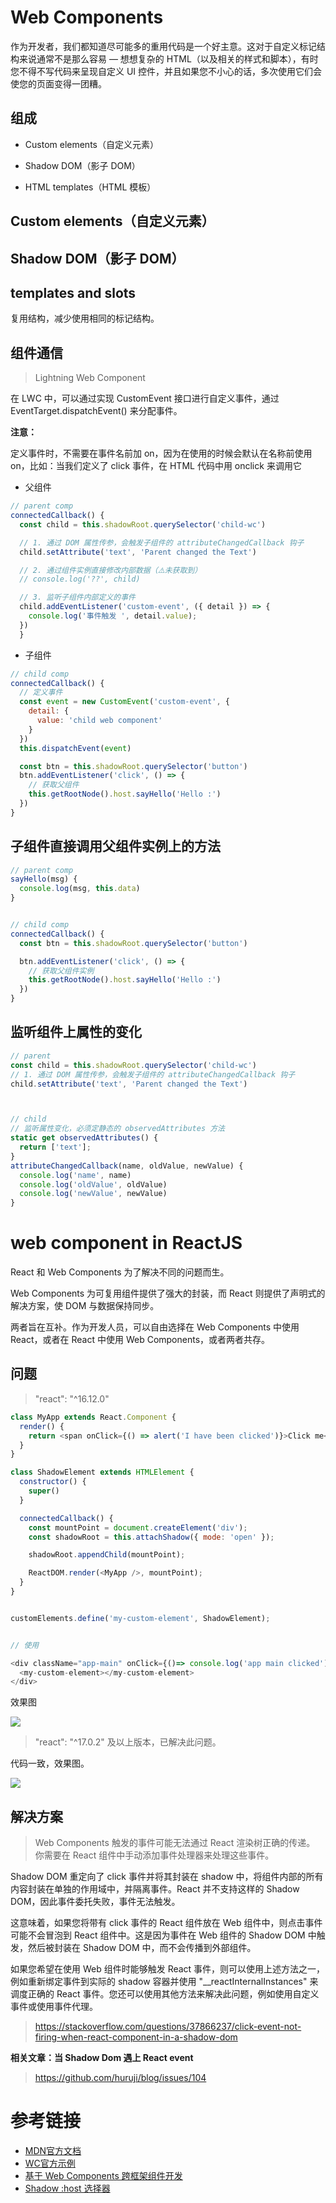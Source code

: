 # Web Components

作为开发者，我们都知道尽可能多的重用代码是一个好主意。这对于自定义标记结构来说通常不是那么容易 — 想想复杂的 HTML（以及相关的样式和脚本），有时您不得不写代码来呈现自定义 UI 控件，并且如果您不小心的话，多次使用它们会使您的页面变得一团糟。

## 组成

- Custom elements（自定义元素）

- Shadow DOM（影子 DOM）

- HTML templates（HTML 模板）

## Custom elements（自定义元素）

##  Shadow DOM（影子 DOM）

## templates and slots

复用结构，减少使用相同的标记结构。


## 组件通信

> Lightning Web Component

在 LWC 中，可以通过实现 CustomEvent 接口进行自定义事件，通过 EventTarget.dispatchEvent() 来分配事件。

**注意：**

定义事件时，不需要在事件名前加 on，因为在使用的时候会默认在名称前使用 on，比如：当我们定义了 click 事件，在 HTML 代码中用 onclick 来调用它

- 父组件
```js
// parent comp
connectedCallback() {
  const child = this.shadowRoot.querySelector('child-wc')

  // 1. 通过 DOM 属性传参，会触发子组件的 attributeChangedCallback 钩子
  child.setAttribute('text', 'Parent changed the Text')

  // 2. 通过组件实例直接修改内部数据（⚠️未获取到）
  // console.log('??', child)

  // 3. 监听子组件内部定义的事件
  child.addEventListener('custom-event', ({ detail }) => {
    console.log('事件触发 ', detail.value);
  })
  }
```

- 子组件

```js
// child comp
connectedCallback() {
  // 定义事件
  const event = new CustomEvent('custom-event', {
    detail: {
      value: 'child web component'
    }
  })
  this.dispatchEvent(event)

  const btn = this.shadowRoot.querySelector('button')
  btn.addEventListener('click', () => {
    // 获取父组件
    this.getRootNode().host.sayHello('Hello :')
  })
}
```

## 子组件直接调用父组件实例上的方法

```js
// parent comp
sayHello(msg) {
  console.log(msg, this.data)
}


// child comp
connectedCallback() {
  const btn = this.shadowRoot.querySelector('button')

  btn.addEventListener('click', () => {
    // 获取父组件实例
    this.getRootNode().host.sayHello('Hello :')
  })
}
```

## 监听组件上属性的变化

```js
// parent
const child = this.shadowRoot.querySelector('child-wc')
// 1. 通过 DOM 属性传参，会触发子组件的 attributeChangedCallback 钩子
child.setAttribute('text', 'Parent changed the Text')



// child
// 监听属性变化，必须定静态的 observedAttributes 方法
static get observedAttributes() {
  return ['text'];
}
attributeChangedCallback(name, oldValue, newValue) {
  console.log('name', name)
  console.log('oldValue', oldValue)
  console.log('newValue', newValue)
}
```

# web component in ReactJS

React 和 Web Components 为了解决不同的问题而生。

Web Components 为可复用组件提供了强大的封装，而 React 则提供了声明式的解决方案，使 DOM 与数据保持同步。

两者旨在互补。作为开发人员，可以自由选择在 Web Components 中使用 React，或者在 React 中使用 Web Components，或者两者共存。

## 问题

> "react": "^16.12.0"

```js
class MyApp extends React.Component {
  render() {
  	return <span onClick={() => alert('I have been clicked')}>Click me</span>;
  }
}

class ShadowElement extends HTMLElement {
  constructor() {
    super()
  }

  connectedCallback() {
    const mountPoint = document.createElement('div');
    const shadowRoot = this.attachShadow({ mode: 'open' });

    shadowRoot.appendChild(mountPoint);

    ReactDOM.render(<MyApp />, mountPoint);
  }
}


customElements.define('my-custom-element', ShadowElement);


// 使用

<div className="app-main" onClick={()=> console.log('app main clicked')}>
  <my-custom-element></my-custom-element>
</div>
```

效果图

![](/img/react-v16.gif)

> "react": "^17.0.2" 及以上版本，已解决此问题。

代码一致，效果图。

![](/img/react-v17.gif)


## 解决方案

> Web Components 触发的事件可能无法通过 React 渲染树正确的传递。 你需要在 React 组件中手动添加事件处理器来处理这些事件。

Shadow DOM 重定向了 click 事件并将其封装在 shadow 中，将组件内部的所有内容封装在单独的作用域中，并隔离事件。React 并不支持这样的 Shadow DOM，因此事件委托失败，事件无法触发。

这意味着，如果您将带有 click 事件的 React 组件放在 Web 组件中，则点击事件可能不会冒泡到 React 组件中。这是因为事件在 Web 组件的 Shadow DOM 中触发，然后被封装在 Shadow DOM 中，而不会传播到外部组件。

如果您希望在使用 Web 组件时能够触发 React 事件，则可以使用上述方法之一，例如重新绑定事件到实际的 shadow 容器并使用 "__reactInternalInstances" 来调度正确的 React 事件。您还可以使用其他方法来解决此问题，例如使用自定义事件或使用事件代理。


> https://stackoverflow.com/questions/37866237/click-event-not-firing-when-react-component-in-a-shadow-dom


**相关文章：当 Shadow Dom 遇上 React event**

> https://github.com/huruji/blog/issues/104


# 参考链接
- [MDN官方文档](https://developer.mozilla.org/zh-CN/docs/Web/Web_Components/Using_templates_and_slots)
- [WC官方示例](https://github1s.com/mdn/web-components-examples/blob/main/shadow-part/main.js)
- [基于 Web Components 跨框架组件开发](http://www.xieluping.cn/post/wc/)
- [Shadow :host 选择器](https://blog.csdn.net/qq_37718797/article/details/122970991)
